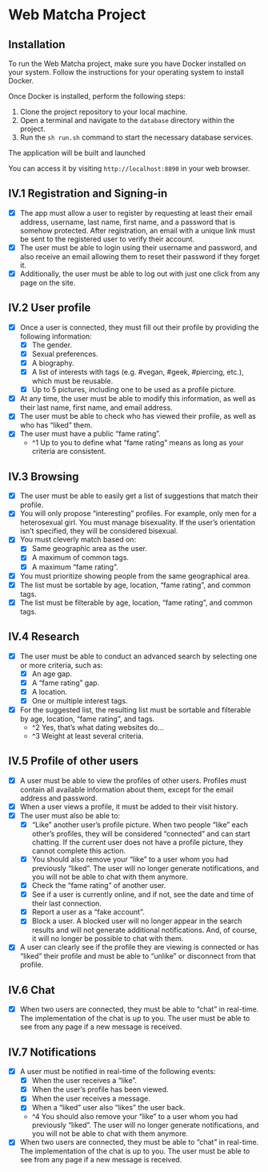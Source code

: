 # Web Matcha Project

## Installation
To run the Web Matcha project, make sure you have Docker installed on your system. Follow the instructions for your operating system to install Docker.

Once Docker is installed, perform the following steps:

1. Clone the project repository to your local machine.
2. Open a terminal and navigate to the `database` directory within the project.
3. Run the `sh run.sh` command to start the necessary database services.

The application will be built and launched

You can access it by visiting `http://localhost:8890` in your web browser.

## IV.1 Registration and Signing-in
- [x] The app must allow a user to register by requesting at least their email address, username, last name, first name, and a password that is somehow protected. After registration, an email with a unique link must be sent to the registered user to verify their account.
- [x] The user must be able to login using their username and password, and also receive an email allowing them to reset their password if they forget it.
- [x] Additionally, the user must be able to log out with just one click from any page on the site.

## IV.2 User profile
- [x] Once a user is connected, they must fill out their profile by providing the following information:
  - [x] The gender.
  - [x] Sexual preferences.
  - [x] A biography.
  - [x] A list of interests with tags (e.g. #vegan, #geek, #piercing, etc.), which must be reusable.
  - [x] Up to 5 pictures, including one to be used as a profile picture.
- [x] At any time, the user must be able to modify this information, as well as their last name, first name, and email address.
- [x] The user must be able to check who has viewed their profile, as well as who has “liked” them.
- [x] The user must have a public “fame rating”.
  - ^1 Up to you to define what “fame rating” means as long as your criteria are consistent.

## IV.3 Browsing
- [x] The user must be able to easily get a list of suggestions that match their profile.
- [x] You will only propose “interesting” profiles. For example, only men for a heterosexual girl. You must manage bisexuality. If the user’s orientation isn’t specified, they will be considered bisexual.
- [x] You must cleverly match based on:
  - [x] Same geographic area as the user.
  - [x] A maximum of common tags.
  - [x] A maximum “fame rating”.
- [x] You must prioritize showing people from the same geographical area.
- [x] The list must be sortable by age, location, “fame rating”, and common tags.
- [x] The list must be filterable by age, location, “fame rating”, and common tags.

## IV.4 Research
- [x] The user must be able to conduct an advanced search by selecting one or more criteria, such as:
  - [x] An age gap.
  - [x] A “fame rating” gap.
  - [x] A location.
  - [x] One or multiple interest tags.
- [x] For the suggested list, the resulting list must be sortable and filterable by age, location, “fame rating”, and tags.
  - ^2 Yes, that’s what dating websites do...
  - ^3 Weight at least several criteria.

## IV.5 Profile of other users
- [x] A user must be able to view the profiles of other users. Profiles must contain all available information about them, except for the email address and password.
- [x] When a user views a profile, it must be added to their visit history.
- [x] The user must also be able to:
  - [x] “Like” another user’s profile picture. When two people “like” each other’s profiles, they will be considered “connected” and can start chatting. If the current user does not have a profile picture, they cannot complete this action.
  - [x] You should also remove your “like” to a user whom you had previously “liked”. The user will no longer generate notifications, and you will not be able to chat with them anymore.
  - [x] Check the “fame rating” of another user.
  - [x] See if a user is currently online, and if not, see the date and time of their last connection.
  - [x] Report a user as a “fake account”.
  - [x] Block a user. A blocked user will no longer appear in the search results and will not generate additional notifications. And, of course, it will no longer be possible to chat with them.
- [x] A user can clearly see if the profile they are viewing is connected or has “liked” their profile and must be able to “unlike” or disconnect from that profile.

## IV.6 Chat
- [x] When two users are connected, they must be able to “chat” in real-time. The implementation of the chat is up to you. The user must be able to see from any page if a new message is received.

## IV.7 Notifications
- [x] A user must be notified in real-time of the following events:
  - [x] When the user receives a “like”.
  - [x] When the user’s profile has been viewed.
  - [x] When the user receives a message.
  - [x] When a “liked” user also “likes” the user back.
  - ^4 You should also remove your “like” to a user whom you had previously “liked”. The user will no longer generate notifications, and you will not be able to chat with them anymore.
- [x] When two users are connected, they must be able to “chat” in real-time. The implementation of the chat is up to you. The user must be able to see from any page if a new message is received.

